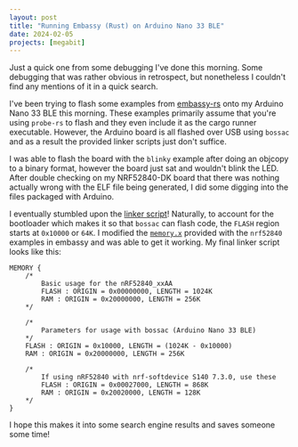 ```yaml
---
layout: post
title: "Running Embassy (Rust) on Arduino Nano 33 BLE"
date: 2024-02-05
projects: [megabit]
---
```


Just a quick one from some debugging I've done this morning. Some debugging that was rather obvious in retrospect, but nonetheless I couldn't find any mentions of it in a quick search.

I've been trying to flash some examples from [embassy-rs](https://github.com/embassy-rs/embassy) onto my Arduino Nano 33 BLE this morning. These examples primarily assume that you're using `probe-rs` to flash and they even include it as the cargo runner executable. However, the Arduino board is all flashed over USB using `bossac` and as a result the provided linker scripts just don't suffice.

I was able to flash the board with the `blinky` example after doing an objcopy to a binary format, however the board just sat and wouldn't blink the LED. After double checking on my NRF52840-DK board that there was nothing actually wrong with the ELF file being generated, I did some digging into the files packaged with Arduino.

I eventually stumbled upon the [linker script](https://github.com/arduino/ArduinoCore-mbed/blob/d63f3ab813c634697165cca39b9b3aff01cb59df/variants/ARDUINO_NANO33BLE/linker_script.ld)! Naturally, to account for the bootloader which makes it so that `bossac` can flash code, the `FLASH` region starts at `0x10000` or `64K`. I modified the [`memory.x`](https://github.com/embassy-rs/embassy/blob/f9cba604a51b81209efa1a81123928bb876f2033/examples/nrf52840/memory.x) provided with the `nrf52840` examples in embassy and was able to get it working. My final linker script looks like this:

```
MEMORY {
    /*
        Basic usage for the nRF52840_xxAA
        FLASH : ORIGIN = 0x00000000, LENGTH = 1024K
        RAM : ORIGIN = 0x20000000, LENGTH = 256K
    */

    /*
        Parameters for usage with bossac (Arduino Nano 33 BLE)
    */
    FLASH : ORIGIN = 0x10000, LENGTH = (1024K - 0x10000)
    RAM : ORIGIN = 0x20000000, LENGTH = 256K

    /*
        If using nRF52840 with nrf-softdevice S140 7.3.0, use these
        FLASH : ORIGIN = 0x00027000, LENGTH = 868K
        RAM : ORIGIN = 0x20020000, LENGTH = 128K
    */
}
```

I hope this makes it into some search engine results and saves someone some time!